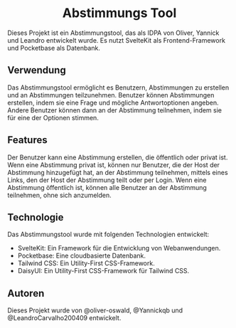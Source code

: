 <h1 align="center">Abstimmungs Tool</h1>

Dieses Projekt ist ein Abstimmungstool, das als IDPA von Oliver, Yannick und Leandro entwickelt wurde. Es nutzt SvelteKit als Frontend-Framework und Pocketbase als Datenbank.

## Verwendung

Das Abstimmungstool ermöglicht es Benutzern, Abstimmungen zu erstellen und an Abstimmungen teilzunehmen. Benutzer können Abstimmungen erstellen, indem sie eine Frage und mögliche Antwortoptionen angeben. Andere Benutzer können dann an der Abstimmung teilnehmen, indem sie für eine der Optionen stimmen.

## Features

Der Benutzer kann eine Abstimmung erstellen, die öffentlich oder privat ist. Wenn eine Abstimmung privat ist, können nur Benutzer, die der Host der Abstimmung hinzugefügt hat, an der Abstimmung teilnehmen, mittels eines Links, den der Host der Abstimmung teilt oder per Login. Wenn eine Abstimmung öffentlich ist, können alle Benutzer an der Abstimmung teilnehmen, ohne sich anzumelden.

## Technologie

Das Abstimmungstool wurde mit folgenden Technologien entwickelt:

- SvelteKit: Ein Framework für die Entwicklung von Webanwendungen.
- Pocketbase: Eine cloudbasierte Datenbank.
- Tailwind CSS: Ein Utility-First CSS-Framework.
- DaisyUI: Ein Utility-First CSS-Framework für Tailwind CSS.

## Autoren

Dieses Projekt wurde von @oliver-oswald, @Yannickqb und @LeandroCarvalho200409 entwickelt.
